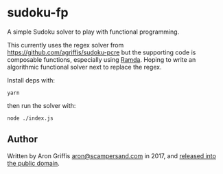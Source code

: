 # sudoku-fp

A simple Sudoku solver to play with functional programming.

This currently uses the regex solver from
https://github.com/agriffis/sudoku-pcre but the supporting code is composable
functions, especially using [Ramda](http://ramdajs.com/).
Hoping to write an algorithmic functional solver next to replace the regex.

Install deps with:

```
yarn
```

then run the solver with:

```
node ./index.js
```

## Author

Written by Aron Griffis <aron@scampersand.com> in 2017, and
[released into the public domain](./LICENSE).
